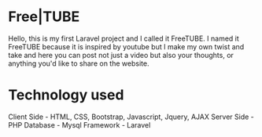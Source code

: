 # Free|TUBE

Hello, this is my first Laravel project and I called it FreeTUBE. I named it FreeTUBE because it is inspired by youtube but I make my own twist and take and here you can post not just a video but also your thoughts, or anything you'd like to share on the website.

# Technology used

Client Side - HTML, CSS, Bootstrap, Javascript, Jquery, AJAX
Server Side - PHP
Database - Mysql
Framework - Laravel